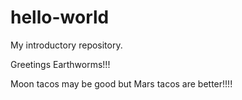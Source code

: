 # hello-world
My introductory repository.

Greetings Earthworms!!!

Moon tacos may be good but Mars tacos are better!!!!
